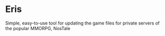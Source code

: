 # Eris
Simple, easy-to-use tool for updating the game files for private servers of the popular MMORPG, NosTale
